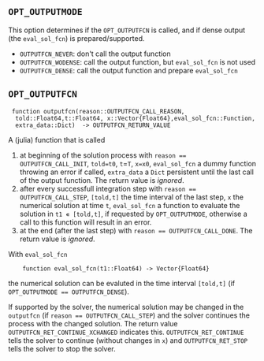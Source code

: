 ## `OPT_OUTPUTMODE`

This option determines if the `OPT_OUTPUTFCN` is called, and if dense output (the `eval_sol_fcn`) is prepared/supported.

  * `OUTPUTFCN_NEVER`: don't call the output function
  * `OUTPUTFCN_WODENSE`: call the output function, but `eval_sol_fcn` is not used
  * `OUTPUTFCN_DENSE`: call the output function and prepare `eval_sol_fcn`

## `OPT_OUTPUTFCN`

```
 function outputfcn(reason::OUTPUTFCN_CALL_REASON,
  told::Float64,t::Float64, x::Vector{Float64},eval_sol_fcn::Function,
  extra_data::Dict)  -> OUTPUTFCN_RETURN_VALUE
```

A (julia) function that is called 

1. at beginning of the solution process with `reason == OUTPUTFCN_CALL_INIT`, `told=t0`, `t`=`T`, `x=x0`, `eval_sol_fcn` a dummy function throwing an error if called, `extra_data` a `Dict` persistent until the last call of the output  function. The return value is *ignored*.
2. after every successfull integration step with `reason == OUTPUTFCN_CALL_STEP`, `[told,t]` the time interval of the last step, `x` the numerical solution at time `t`, `eval_sol_fcn` a function to evaluate the solution in `t1 ∊ [told,t]`, if requested by `OPT_OUTPUTMODE`, otherwise a call to this function will result in an error.
3. at the end (after the last step) with `reason == OUTPUTFCN_CALL_DONE`. The return value is *ignored*.

With `eval_sol_fcn`

```
    function eval_sol_fcn(t1::Float64) -> Vector{Float64}
```

the numerical solution can be evaluted in the time interval `[told,t]` (if `OPT_OUTPUTMODE == OUTPUTFCN_DENSE`).

If supported by the solver, the numerical solution may be changed in the `outputfcn` (if `reason == OUTPUTFCN_CALL_STEP`) and the solver continues the process with the changed solution. The return value `OUTPUTFCN_RET_CONTINUE_XCHANGED` indicates  this. `OUTPUTFCN_RET_CONTINUE` tells the solver to continue (without changes in `x`) and `OUTPUTFCN_RET_STOP` tells the solver to stop the solver.



